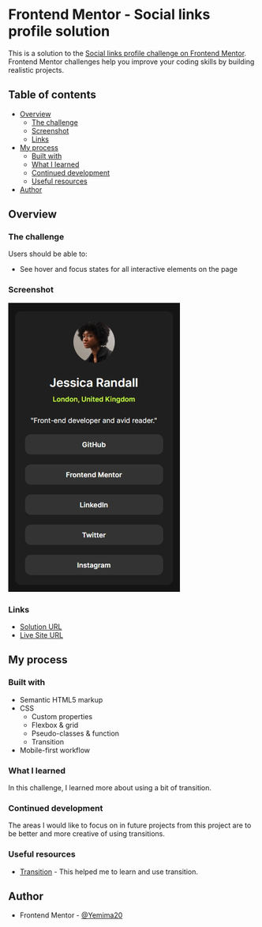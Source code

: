 # Frontend Mentor - Social links profile solution

This is a solution to the [Social links profile challenge on Frontend Mentor](https://www.frontendmentor.io/challenges/social-links-profile-UG32l9m6dQ). Frontend Mentor challenges help you improve your coding skills by building realistic projects. 

## Table of contents

- [Overview](#overview)
  - [The challenge](#the-challenge)
  - [Screenshot](#screenshot)
  - [Links](#links)
- [My process](#my-process)
  - [Built with](#built-with)
  - [What I learned](#what-i-learned)
  - [Continued development](#continued-development)
  - [Useful resources](#useful-resources)
- [Author](#author)

## Overview

### The challenge

Users should be able to:

- See hover and focus states for all interactive elements on the page

### Screenshot

![](./assets/images/result.png)

### Links

- [Solution URL](https://your-solution-url.com)
- [Live Site URL](https://your-live-site-url.com)

## My process

### Built with

- Semantic HTML5 markup
- CSS 
  - Custom properties
  - Flexbox & grid
  - Pseudo-classes & function
  - Transition
- Mobile-first workflow

### What I learned

In this challenge, I learned more about using a bit of transition.

### Continued development

The areas I would like to focus on in future projects from this project are to be better and more creative of using transitions.

### Useful resources

- [Transition](https://web.dev/learn/css/transitions?hl=en) - This helped me to learn and use transition.

## Author

- Frontend Mentor - [@Yemima20](https://www.frontendmentor.io/profile/Yemima20)